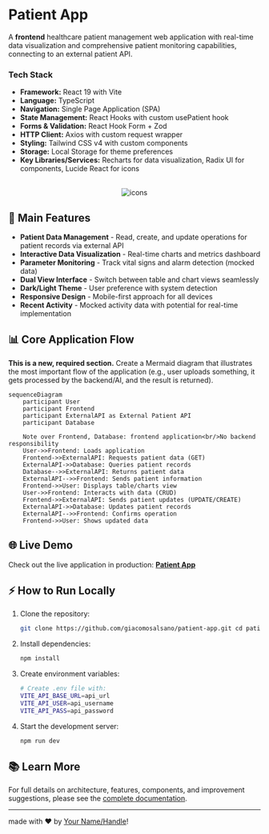 # Patient App

A **frontend** healthcare patient management web application with real-time data visualization and comprehensive patient monitoring capabilities, connecting to an external patient API.

### Tech Stack

- **Framework:** React 19 with Vite
- **Language:** TypeScript
- **Navigation:** Single Page Application (SPA)
- **State Management:** React Hooks with custom usePatient hook
- **Forms & Validation:** React Hook Form + Zod
- **HTTP Client:** Axios with custom request wrapper
- **Styling:** Tailwind CSS v4 with custom components
- **Storage:** Local Storage for theme preferences
- **Key Libraries/Services:** Recharts for data visualization, Radix UI for components, Lucide React for icons

<div align="center" style="display: inline_block justify-center"><br>
  <img src="https://skillicons.dev/icons?i=typescript,react,tailwind,vite,axios" alt="icons" /> </div>

## 🚀 Main Features

- **Patient Data Management** - Read, create, and update operations for patient records via external API
- **Interactive Data Visualization** - Real-time charts and metrics dashboard
- **Parameter Monitoring** - Track vital signs and alarm detection (mocked data)
- **Dual View Interface** - Switch between table and chart views seamlessly
- **Dark/Light Theme** - User preference with system detection
- **Responsive Design** - Mobile-first approach for all devices
- **Recent Activity** - Mocked activity data with potential for real-time implementation

## 📊 Core Application Flow

**This is a new, required section.** Create a Mermaid diagram that illustrates the most important flow of the application (e.g., user uploads something, it gets processed by the backend/AI, and the result is returned).

```mermaid
sequenceDiagram
    participant User
    participant Frontend
    participant ExternalAPI as External Patient API
    participant Database

    Note over Frontend, Database: frontend application<br/>No backend responsibility
    User->>Frontend: Loads application
    Frontend->>ExternalAPI: Requests patient data (GET)
    ExternalAPI->>Database: Queries patient records
    Database-->>ExternalAPI: Returns patient data
    ExternalAPI-->>Frontend: Sends patient information
    Frontend->>User: Displays table/charts view
    User->>Frontend: Interacts with data (CRUD)
    Frontend->>ExternalAPI: Sends patient updates (UPDATE/CREATE)
    ExternalAPI->>Database: Updates patient records
    ExternalAPI-->>Frontend: Confirms operation
    Frontend->>User: Shows updated data
```

## 🌐 Live Demo

Check out the live application in production: **[Patient App](https://patient-app-eight.vercel.app/)**

## ⚡ How to Run Locally

1. Clone the repository:
   ```bash
   git clone https://github.com/giacomosalsano/patient-app.git cd patient-app
   ```
2. Install dependencies:
   ```bash
   npm install
   ```
3. Create environment variables:
   ```bash
   # Create .env file with:
   VITE_API_BASE_URL=api_url
   VITE_API_USER=api_username
   VITE_API_PASS=api_password
   ```
4. Start the development server:
   ```bash
   npm run dev
   ```

## 📚 Learn More

For full details on architecture, features, components, and improvement suggestions, please see the [complete documentation](./documentation.md).

---

made with ♥ by [Your Name/Handle](https://giacomosalsano.com)!
